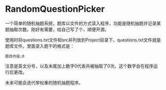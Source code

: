 # RandomQuestionPicker
一个简单的随机抽题系统，题库以文件的方式读入程序，功能是随机抽题并记录某题抽取次数。刚好有需要，给自己写了个，顺便开源。

使用时将questions.txt文件和src并列放到Project目录下，questions.txt文件就是题库文件。里面录入题干的格式是：

```
题目内容;0
```

注意是英文分号，以及末尾加上数字0代表共被抽取了0次。这个数字会在程序运行后更改。

未来可能会迭代带权重的随机抽题程序。

